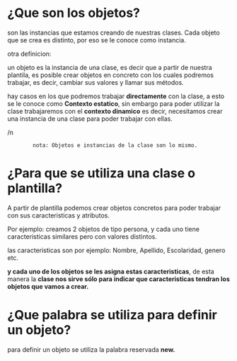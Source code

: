 # ¿Que son los objetos?

son las instancias que estamos creando de nuestras clases. Cada objeto que se crea es distinto, por eso se le conoce como instancia.

otra definicion:

un objeto es la instancia de una clase, es decir que a partir de nuestra plantila, es posible crear objetos en concreto con los cuales podremos trabajar, es decir, cambiar sus valores y llamar sus métodos.

hay casos en los que podremos trabajar **directamente** con la clase, a esto se le conoce como **Contexto estatico**, sin embargo para poder utilizar la clase trabajaremos
con el **contexto dinamico** es decir, necesitamos crear una instancia de una clase para poder trabajar con ellas.  
  
/n 






































      


            nota: Objetos e instancias de la clase son lo mismo.


# ¿Para que se utiliza una clase o plantilla?

A partir de plantilla podemos crear objetos concretos para poder trabajar con sus caracteristicas y atributos.

Por ejemplo: creamos 2 objetos de tipo persona, y cada uno tiene caracteristicas similares pero con valores distintos.

las caracteristicas son por ejemplo: Nombre, Apellido, Escolaridad, genero etc.

**y cada uno de los objetos se les asigna estas caracteristicas**, de esta manera la **clase nos sirve sólo para indicar que caracteristicas tendran los objetos que vamos a crear.**

# ¿Que palabra se utiliza para definir un objeto?

para definir un objeto se utiliza la palabra reservada **new.** 